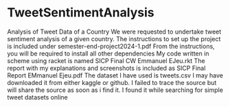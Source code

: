 # TweetSentimentAnalysis
Analysis of Tweet Data of a Country
We were requested to undertake tweet sentiment analysis of a given country.
The instructions to set up the project is included under semester-end-project2024-1.pdf
From the instructions, you will be required to install all other dependencies
My code written in scheme using racket is named SICP Final CW Emmanuel EJeu.rkt
The report with my explanations and screenshots is included as SICP Final Report EMmanuel Ejeu.pdf
The dataset I have used is tweets.csv I may have downloaded it from either kaggle or github. I failed to trace the source but will share the source as soon as i find it. I found it while searching for simple tweet datasets online
